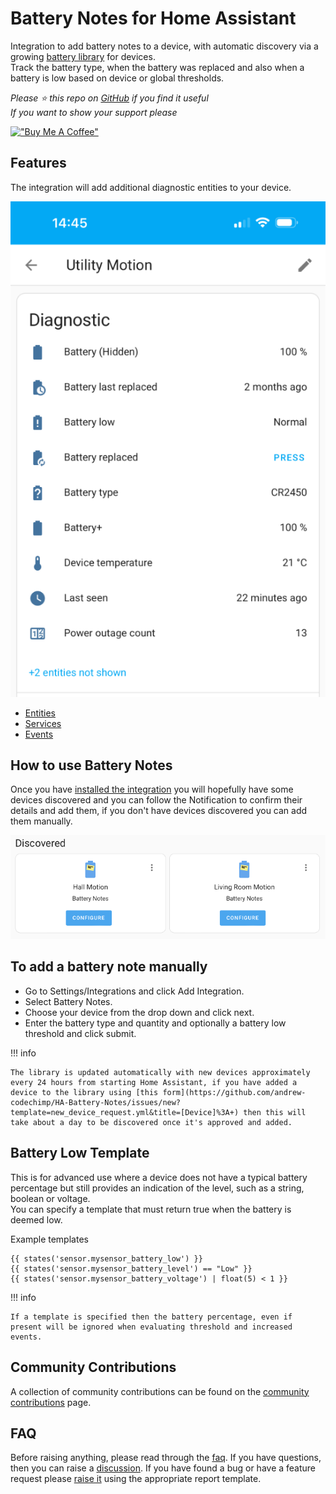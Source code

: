 # Battery Notes for Home Assistant

Integration to add battery notes to a device, with automatic discovery via a growing [battery library](https://github.com/andrew-codechimp/HA-Battery-Notes/blob/main/library.md) for devices.  
Track the battery type, when the battery was replaced and also when a battery is low based on device or global thresholds.  

*Please :star: this repo on [GitHub](https://github.com/andrew-codechimp/HA-Battery-Notes) if you find it useful*  
*If you want to show your support please*

[!["Buy Me A Coffee"](https://www.buymeacoffee.com/assets/img/custom_images/yellow_img.png)](https://www.buymeacoffee.com/codechimp)


## Features

The integration will add additional diagnostic entities to your device.

![device example](./assets/screenshot-device.png)

* [Entities](./entities.md)
* [Services](./services.md)
* [Events](./events.md)

## How to use Battery Notes
Once you have [installed the integration](https://github.com/andrew-codechimp/HA-Battery-Notes#installation) you will hopefully have some devices discovered and you can follow the Notification to confirm their details and add them, if you don't have devices discovered you can add them manually.

![device discovery](./assets/screenshot-discovery.png)

## To add a battery note manually
* Go to Settings/Integrations and click Add Integration.
* Select Battery Notes.
* Choose your device from the drop down and click next.
* Enter the battery type and quantity and optionally a battery low threshold and click submit.

!!! info

    The library is updated automatically with new devices approximately every 24 hours from starting Home Assistant, if you have added a device to the library using [this form](https://github.com/andrew-codechimp/HA-Battery-Notes/issues/new?template=new_device_request.yml&title=[Device]%3A+) then this will take about a day to be discovered once it's approved and added.

## Battery Low Template
This is for advanced use where a device does not have a typical battery percentage but still provides an indication of the level, such as a string, boolean or voltage.  
You can specify a template that must return true when the battery is deemed low.  

Example templates  
```
{{ states('sensor.mysensor_battery_low') }}
{{ states('sensor.mysensor_battery_level') == "Low" }}
{{ states('sensor.mysensor_battery_voltage') | float(5) < 1 }}
```

!!! info

    If a template is specified then the battery percentage, even if present will be ignored when evaluating threshold and increased events. 


## Community Contributions

A collection of community contributions can be found on the [community contributions](./community.md) page. 


## FAQ

Before raising anything, please read through the [faq](./faq.md). If you have questions, then you can raise a [discussion](https://github.com/andrew-codechimp/HA-Battery-Notes/discussions). If you have found a bug or have a feature request please [raise it](https://github.com/andrew-codechimp/HA-Battery-Notes/issues) using the appropriate report template.

